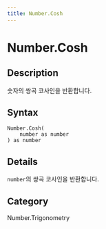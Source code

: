 ```yaml
---
title: Number.Cosh
---
```


# Number.Cosh


## Description

숫자의 쌍곡 코사인을 반환합니다.


## Syntax

```powerquery
Number.Cosh(
    number as number
) as number
```


## Details

<code>number</code>의 쌍곡 코사인을 반환합니다.



## Category
Number.Trigonometry
